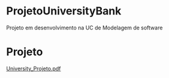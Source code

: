 # ProjetoUniversityBank
Projeto em desenvolvimento na UC de Modelagem de software

# Projeto 

  
  [University_Projeto.pdf](https://github.com/yagohpt11221/ProjetoUniversityBank/files/7612559/University_Projeto.pdf)
